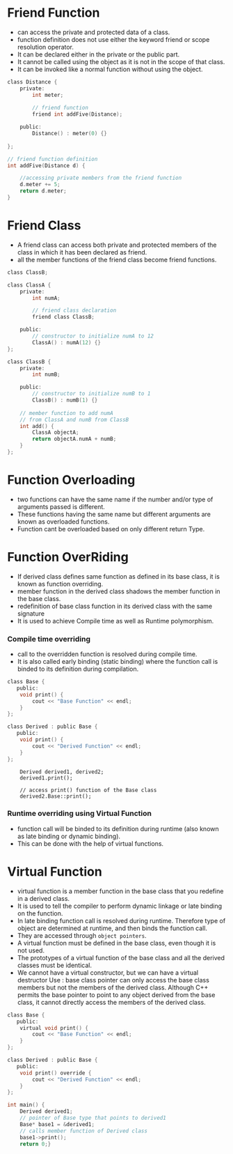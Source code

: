 # Friend Function
- can access the private and protected data of a class.
- function definition does not use either the keyword friend or scope resolution operator.
- It can be declared either in the private or the public part.
- It cannot be called using the object as it is not in the scope of that class.
- It can be invoked like a normal function without using the object.
```C
class Distance {
    private:
        int meter;
        
        // friend function
        friend int addFive(Distance);

    public:
        Distance() : meter(0) {}
        
};

// friend function definition
int addFive(Distance d) {

    //accessing private members from the friend function
    d.meter += 5;
    return d.meter;
}
```
# Friend Class
- A friend class can access both private and protected members of the class in which it has been declared as friend.
- all the member functions of the friend class become friend functions.
```C
class ClassB;

class ClassA {
    private:
        int numA;

        // friend class declaration
        friend class ClassB;

    public:
        // constructor to initialize numA to 12
        ClassA() : numA(12) {}
};

class ClassB {
    private:
        int numB;

    public:
        // constructor to initialize numB to 1
        ClassB() : numB(1) {}
    
    // member function to add numA
    // from ClassA and numB from ClassB
    int add() {
        ClassA objectA;
        return objectA.numA + numB;
    }
};
```

# Function Overloading
- two functions can have the same name if the number and/or type of arguments passed is different.
- These functions having the same name but different arguments are known as overloaded functions.
- Function cant be overloaded based on only different return Type. 

# Function OverRiding
- If derived class defines same function as defined in its base class, it is known as function overriding.
- member function in the derived class shadows the member function in the base class.
- redefinition of base class function in its derived class with the same signature
- It is used to achieve Compile time as well as Runtime polymorphism.
### Compile time overriding
- call to the overridden function is resolved during compile time.
- It is also called early binding (static binding) where the function call is binded to its definition during compilation.
```C
class Base {
   public:
    void print() {
        cout << "Base Function" << endl;
    }
};

class Derived : public Base {
   public:
    void print() {
        cout << "Derived Function" << endl;
    }
};
```
```
    Derived derived1, derived2;
    derived1.print();

    // access print() function of the Base class
    derived2.Base::print();
```
###  Runtime overriding using Virtual Function
- function call will be binded to its definition during runtime (also known as late binding or dynamic binding).
- This can be done with the help of virtual functions.

# Virtual Function 
- virtual function is a member function in the base class that you redefine in a derived class.
- It is used to tell the compiler to perform dynamic linkage or late binding on the function.
- In late binding function call is resolved during runtime. Therefore type of object are determined at runtime, and then binds the function call.
- They are accessed through ```object pointers```.
- A virtual function must be defined in the base class, even though it is not used.
- The prototypes of a virtual function of the base class and all the derived classes must be identical.
- We cannot have a virtual constructor, but we can have a virtual destructor
Use : base class pointer can only access the base class members but not the members of the derived class.
Although C++ permits the base pointer to point to any object derived from the base class, it cannot directly access the members of the derived class.
```C
class Base {
   public:
    virtual void print() {
        cout << "Base Function" << endl;
    }
};

class Derived : public Base {
   public:
    void print() override {
        cout << "Derived Function" << endl;
    }
};

int main() {
    Derived derived1;
    // pointer of Base type that points to derived1
    Base* base1 = &derived1;
    // calls member function of Derived class
    base1->print();
    return 0;}
```
